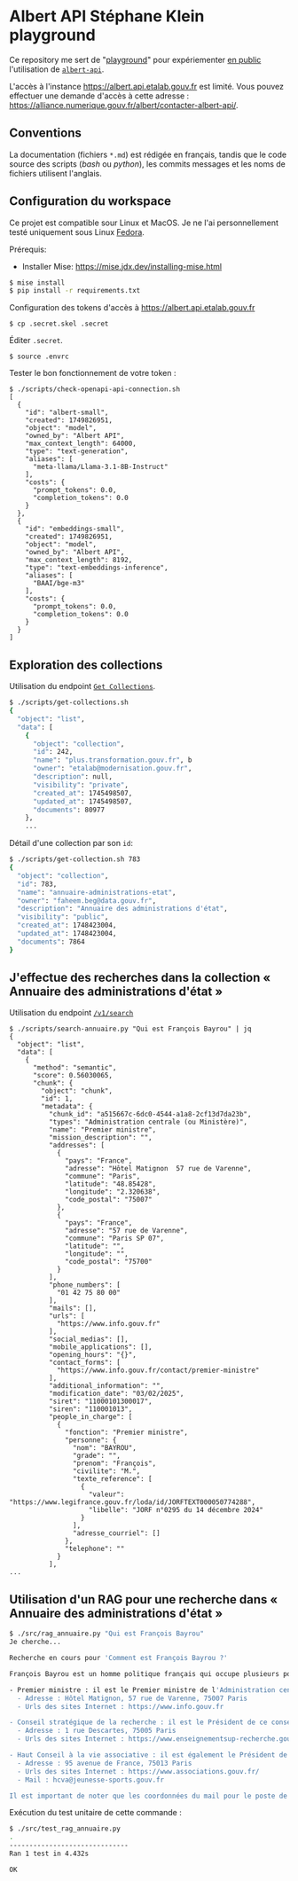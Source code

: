 # Albert API Stéphane Klein playground

Ce repository me sert de "[playground](https://notes.sklein.xyz/Playground/)" pour expériementer [en public](https://notes.sklein.xyz/Learn%20In%20Public/)
l'utilisation de [`albert-api`](https://github.com/etalab-ia/albert-api).

L'accès à l'instance <https://albert.api.etalab.gouv.fr> est limité.
Vous pouvez effectuer une demande d'accès à cette adresse : <https://alliance.numerique.gouv.fr/albert/contacter-albert-api/>.

## Conventions

La documentation (fichiers `*.md`) est rédigée en français, tandis que le code source des scripts (*bash* ou *python*), les commits messages et les noms de fichiers utilisent l'anglais.

## Configuration du workspace

Ce projet est compatible sour Linux et MacOS. Je ne l'ai personnellement testé uniquement sous Linux [Fedora](https://notes.sklein.xyz/Fedora/).

Prérequis:

- Installer Mise: https://mise.jdx.dev/installing-mise.html

```sh
$ mise install
$ pip install -r requirements.txt
```

Configuration des tokens d'accès à <https://albert.api.etalab.gouv.fr>

```
$ cp .secret.skel .secret
```

Éditer `.secret`.

```
$ source .envrc
```

Tester le bon fonctionnement de votre token :

```
$ ./scripts/check-openapi-api-connection.sh
[
  {
    "id": "albert-small",
    "created": 1749826951,
    "object": "model",
    "owned_by": "Albert API",
    "max_context_length": 64000,
    "type": "text-generation",
    "aliases": [
      "meta-llama/Llama-3.1-8B-Instruct"
    ],
    "costs": {
      "prompt_tokens": 0.0,
      "completion_tokens": 0.0
    }
  },
  {
    "id": "embeddings-small",
    "created": 1749826951,
    "object": "model",
    "owned_by": "Albert API",
    "max_context_length": 8192,
    "type": "text-embeddings-inference",
    "aliases": [
      "BAAI/bge-m3"
    ],
    "costs": {
      "prompt_tokens": 0.0,
      "completion_tokens": 0.0
    }
  }
]
```

## Exploration des collections

Utilisation du endpoint [`Get Collections`](https://albert.api.etalab.gouv.fr/documentation#tag/Collections/operation/get_collections_v1_collections_get).

```sh
$ ./scripts/get-collections.sh
{
  "object": "list",
  "data": [
    {
      "object": "collection",
      "id": 242,
      "name": "plus.transformation.gouv.fr", b
      "owner": "etalab@modernisation.gouv.fr",
      "description": null,
      "visibility": "private",
      "created_at": 1745498507,
      "updated_at": 1745498507,
      "documents": 80977
    },
    ...
```

Détail d'une collection par son `id`:

```sh
$ ./scripts/get-collection.sh 783
{
  "object": "collection",
  "id": 783,
  "name": "annuaire-administrations-etat",
  "owner": "faheem.beg@data.gouv.fr",
  "description": "Annuaire des administrations d'état",
  "visibility": "public",
  "created_at": 1748423004,
  "updated_at": 1748423004,
  "documents": 7864
}
```

## J'effectue des recherches dans la collection « Annuaire des administrations d'état »

Utilisation du endpoint [`/v1/search`](https://albert.api.etalab.gouv.fr/documentation#tag/Search)

```
$ ./scripts/search-annuaire.py "Qui est François Bayrou" | jq
{
  "object": "list",
  "data": [
    {
      "method": "semantic",
      "score": 0.56030065,
      "chunk": {
        "object": "chunk",
        "id": 1,
        "metadata": {
          "chunk_id": "a515667c-6dc0-4544-a1a8-2cf13d7da23b",
          "types": "Administration centrale (ou Ministère)",
          "name": "Premier ministre",
          "mission_description": "",
          "addresses": [
            {
              "pays": "France",
              "adresse": "Hôtel Matignon  57 rue de Varenne",
              "commune": "Paris",
              "latitude": "48.85428",
              "longitude": "2.320638",
              "code_postal": "75007"
            },
            {
              "pays": "France",
              "adresse": "57 rue de Varenne",
              "commune": "Paris SP 07",
              "latitude": "",
              "longitude": "",
              "code_postal": "75700"
            }
          ],
          "phone_numbers": [
            "01 42 75 80 00"
          ],
          "mails": [],
          "urls": [
            "https://www.info.gouv.fr"
          ],
          "social_medias": [],
          "mobile_applications": [],
          "opening_hours": "{}",
          "contact_forms": [
            "https://www.info.gouv.fr/contact/premier-ministre"
          ],
          "additional_information": "",
          "modification_date": "03/02/2025",
          "siret": "11000101300017",
          "siren": "110001013",
          "people_in_charge": [
            {
              "fonction": "Premier ministre",
              "personne": {
                "nom": "BAYROU",
                "grade": "",
                "prenom": "François",
                "civilite": "M.",
                "texte_reference": [
                  {
                    "valeur": "https://www.legifrance.gouv.fr/loda/id/JORFTEXT000050774288",
                    "libelle": "JORF n°0295 du 14 décembre 2024"
                  }
                ],
                "adresse_courriel": []
              },
              "telephone": ""
            }
          ],
...
```

## Utilisation d'un RAG pour une recherche dans « Annuaire des administrations d'état »

```sh
$ ./src/rag_annuaire.py "Qui est François Bayrou"
Je cherche...

Recherche en cours pour 'Comment est François Bayrou ?'

François Bayrou est un homme politique français qui occupe plusieurs postes importants. Voici les informations disponibles sur lui :

- Premier ministre : il est le Premier ministre de l'Administration centrale, également connu sous le nom de Ministère. Ses coordonnées sont :
  - Adresse : Hôtel Matignon, 57 rue de Varenne, 75007 Paris
  - Urls des sites Internet : https://www.info.gouv.fr

- Conseil stratégique de la recherche : il est le Président de ce conseil stratégique. Ses coordonnées sont :
  - Adresse : 1 rue Descartes, 75005 Paris
  - Urls des sites Internet : https://www.enseignementsup-recherche.gouv.fr

- Haut Conseil à la vie associative : il est également le Président de ce Haut Conseil. Ses coordonnées sont :
  - Adresse : 95 avenue de France, 75013 Paris
  - Urls des sites Internet : https://www.associations.gouv.fr/
  - Mail : hcva@jeunesse-sports.gouv.fr

Il est important de noter que les coordonnées du mail pour le poste de Premier ministre ne sont pas disponibles.
```

Exécution du test unitaire de cette commande :

```sh
$ ./src/test_rag_annuaire.py
.
------------------------------
Ran 1 test in 4.432s

OK
